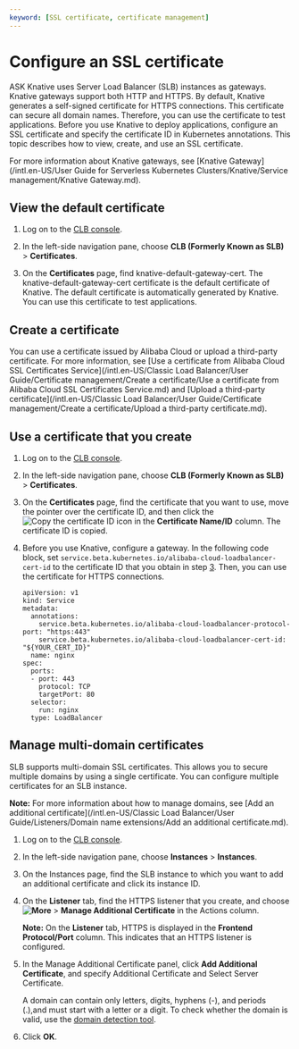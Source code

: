 ```yaml
---
keyword: [SSL certificate, certificate management]
---
```


# Configure an SSL certificate

ASK Knative uses Server Load Balancer \(SLB\) instances as gateways. Knative gateways support both HTTP and HTTPS. By default, Knative generates a self-signed certificate for HTTPS connections. This certificate can secure all domain names. Therefore, you can use the certificate to test applications. Before you use Knative to deploy applications, configure an SSL certificate and specify the certificate ID in Kubernetes annotations. This topic describes how to view, create, and use an SSL certificate.

For more information about Knative gateways, see [Knative Gateway](/intl.en-US/User Guide for Serverless Kubernetes Clusters/Knative/Service management/Knative Gateway.md).

## View the default certificate

1.  Log on to the [CLB console](https://slb.console.aliyun.com/slb).

2.  In the left-side navigation pane, choose **CLB \(Formerly Known as SLB\)** \> **Certificates**.

3.  On the **Certificates** page, find knative-default-gateway-cert. The knative-default-gateway-cert certificate is the default certificate of Knative. The default certificate is automatically generated by Knative. You can use this certificate to test applications.


## Create a certificate

You can use a certificate issued by Alibaba Cloud or upload a third-party certificate. For more information, see [Use a certificate from Alibaba Cloud SSL Certificates Service](/intl.en-US/Classic Load Balancer/User Guide/Certificate management/Create a certificate/Use a certificate from Alibaba Cloud SSL Certificates Service.md) and [Upload a third-party certificate](/intl.en-US/Classic Load Balancer/User Guide/Certificate management/Create a certificate/Upload a third-party certificate.md).

## Use a certificate that you create

1.  Log on to the [CLB console](https://slb.console.aliyun.com/slb).

2.  In the left-side navigation pane, choose **CLB \(Formerly Known as SLB\)** \> **Certificates**.

3.  On the **Certificates** page, find the certificate that you want to use, move the pointer over the certificate ID, and then click the ![Copy the certificate ID](https://help-static-aliyun-doc.aliyuncs.com/assets/img/en-US/2128313261/p171208.png) icon in the **Certificate Name/ID** column. The certificate ID is copied.

4.  Before you use Knative, configure a gateway. In the following code block, set `service.beta.kubernetes.io/alibaba-cloud-loadbalancer-cert-id` to the certificate ID that you obtain in step [3](#step_riv_0nw_nb8). Then, you can use the certificate for HTTPS connections.

    ```
    apiVersion: v1
    kind: Service
    metadata:
      annotations:
        service.beta.kubernetes.io/alibaba-cloud-loadbalancer-protocol-port: "https:443"
        service.beta.kubernetes.io/alibaba-cloud-loadbalancer-cert-id: "${YOUR_CERT_ID}"
      name: nginx
    spec:
      ports:
      - port: 443
        protocol: TCP
        targetPort: 80
      selector:
        run: nginx
      type: LoadBalancer
    ```


## Manage multi-domain certificates

SLB supports multi-domain SSL certificates. This allows you to secure multiple domains by using a single certificate. You can configure multiple certificates for an SLB instance.

**Note:** For more information about how to manage domains, see [Add an additional certificate](/intl.en-US/Classic Load Balancer/User Guide/Listeners/Domain name extensions/Add an additional certificate.md).

1.  Log on to the [CLB console](https://slb.console.aliyun.com/slb).

2.  In the left-side navigation pane, choose **Instances** \> **Instances**.

3.  On the Instances page, find the SLB instance to which you want to add an additional certificate and click its instance ID.

4.  On the **Listener** tab, find the HTTPS listener that you create, and choose **![More](https://help-static-aliyun-doc.aliyuncs.com/assets/img/en-US/8208313261/p136776.png)** \> **Manage Additional Certificate** in the Actions column.

    **Note:** On the **Listener** tab, HTTPS is displayed in the **Frontend Protocol/Port** column. This indicates that an HTTPS listener is configured.

5.  In the Manage Additional Certificate panel, click **Add Additional Certificate**, and specify Additional Certificate and Select Server Certificate.

    A domain can contain only letters, digits, hyphens \(-\), and periods \(.\),and must start with a letter or a digit. To check whether the domain is valid, use the [domain detection tool](https://zijian.aliyun.com).

6.  Click **OK**.


